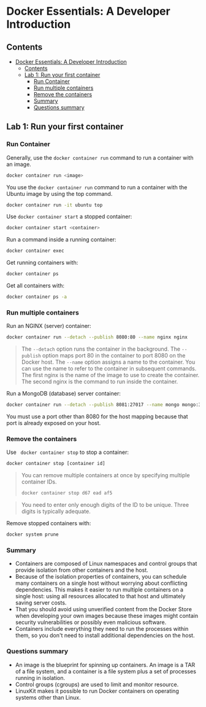 # Docker Essentials: A Developer Introduction

## Contents

- [Docker Essentials: A Developer Introduction](#docker-essentials-a-developer-introduction)
  - [Contents](#contents)
  - [Lab 1: Run your first container](#lab-1-run-your-first-container)
    - [Run Container](#run-container)
    - [Run multiple containers](#run-multiple-containers)
    - [Remove the containers](#remove-the-containers)
    - [Summary](#summary)
    - [Questions summary](#questions-summary)

## Lab 1: Run your first container

### Run Container

Generally, use the `docker container run` command to run a container with an image.
```bash
docker container run <image>
```

You use the `docker container run` command to run a container with the Ubuntu image by using the top command.
```bash
docker container run -it ubuntu top
```

Use `docker container start` a stopped container:
```bash
docker container start <container>
```

Run a command inside a running container:
```bash
docker container exec
```

Get running containers with:
```bash
docker container ps
```

Get all containers with:
```bash
docker container ps -a
```

### Run multiple containers

Run an NGINX (server) container:
```bash
docker container run --detach --publish 8080:80 --name nginx nginx
```

> The `--detach` option runs the container in the background.
> The `--publish` option maps port 80 in the container to port 8080 on the Docker host.
> The `--name` option assigns a name to the container. You can use the name to refer to the container in subsequent commands.
> The first nginx is the name of the image to use to create the container. The second nginx is the command to run inside the container.

Run a MongoDB (database) server container:
```bash
docker container run --detach --publish 8081:27017 --name mongo mongo:3.4
```
You must use a port other than 8080 for the host mapping because that port is already exposed on your host.

### Remove the containers

Use ` docker container stop` to stop a container:
```bash
docker container stop [container id]
```

> You can remove multiple containers at once by specifying multiple container IDs.
> ```bash
> docker container stop d67 ead af5
> ```

> You need to enter only enough digits of the ID to be unique. Three digits is typically adequate.


Remove stopped containers with:
```bash
docker system prune
```

### Summary


- Containers are composed of Linux namespaces and control groups that provide isolation from other containers and the host.
- Because of the isolation properties of containers, you can schedule many containers on a single host without worrying about conflicting dependencies. This makes it easier to run multiple containers on a single host: using all resources allocated to that host and ultimately saving server costs.
- That you should avoid using unverified content from the Docker Store when developing your own images because these images might contain security vulnerabilities or possibly even malicious software.
- Containers include everything they need to run the processes within them, so you don't need to install additional dependencies on the host.

### Questions summary

- An image is the blueprint for spinning up containers. An image is a TAR of a file system, and a container is a file system plus a set of processes running in isolation.
- Control groups (cgroups) are used to limit and monitor resource.
- LinuxKit makes it possible to run Docker containers on operating systems other than Linux.
